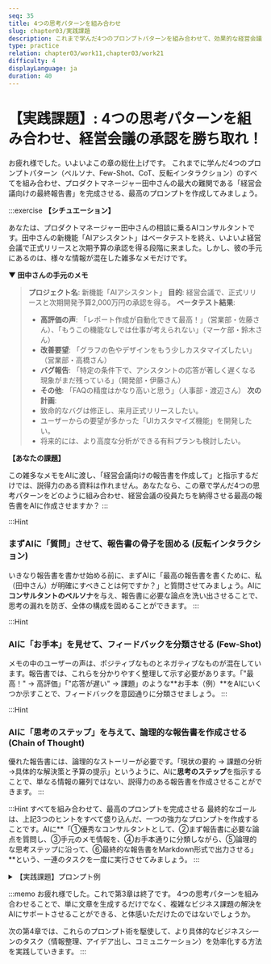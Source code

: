 ```yaml
---
seq: 35
title: 4つの思考パターンを組み合わせ
slug: chapter03/実践課題
description: これまで学んだ4つのプロンプトパターンを組み合わせて、効果的な経営会議資料を作成する実践課題
type: practice
relation: chapter03/work11,chapter03/work21
difficulty: 4
displayLanguage: ja
duration: 40
---
```


# 【実践課題】: 4つの思考パターンを組み合わせ、経営会議の承認を勝ち取れ！

お疲れ様でした。いよいよこの章の総仕上げです。
これまでに学んだ4つのプロンプトパターン（ペルソナ、Few-Shot、CoT、反転インタラクション）のすべてを組み合わせ、プロダクトマネージャー田中さんの最大の難関である「経営会議向けの最終報告書」を完成させる、最高のプロンプトを作成してみましょう。

:::exercise
**【シチュエーション】**

あなたは、プロダクトマネージャー田中さんの相談に乗るAIコンサルタントです。田中さんの新機能「AIアシスタント」はベータテストを終え、いよいよ経営会議で正式リリースと次期予算の承認を得る段階に来ました。しかし、彼の手元にあるのは、様々な情報が混在した雑多なメモだけです。

**▼ 田中さんの手元のメモ**
> **プロジェクト名**: 新機能「AIアシスタント」
> **目的**: 経営会議で、正式リリースと次期開発予算2,000万円の承認を得る。
> **ベータテスト結果**:
> - **高評価の声**: 「レポート作成が自動化できて最高！」（営業部・佐藤さん）、「もうこの機能なしでは仕事が考えられない」（マーケ部・鈴木さん）
> - **改善要望**: 「グラフの色やデザインをもう少しカスタマイズしたい」（営業部・高橋さん）
> - **バグ報告**: 「特定の条件下で、アシスタントの応答が著しく遅くなる現象がまだ残っている」（開発部・伊藤さん）
> - **その他**: 「FAQの精度はかなり高いと思う」（人事部・渡辺さん）
> **次の計画**:
> - 致命的なバグは修正し、来月正式リリースしたい。
> - ユーザーからの要望が多かった「UIカスタマイズ機能」を開発したい。
> - 将来的には、より高度な分析ができる有料プランも検討したい。

**【あなたの課題】**

この雑多なメモをAIに渡し、「経営会議向けの報告書を作成して」と指示するだけでは、説得力のある資料は作れません。あなたなら、この章で学んだ4つの思考パターンをどのように組み合わせ、経営会議の役員たちを納得させる最高の報告書をAIに作成させますか？
:::

:::Hint
### まずAIに「質問」させて、報告書の骨子を固める (反転インタラクション)
いきなり報告書を書かせ始める前に、まずAIに「最高の報告書を書くために、私（田中さん）が明確にすべきことは何ですか？」と質問させてみましょう。AIに**コンサルタントのペルソナ**を与え、報告書に必要な論点を洗い出させることで、思考の漏れを防ぎ、全体の構成を固めることができます。
:::

:::Hint
### AIに「お手本」を見せて、フィードバックを分類させる (Few-Shot)
メモの中のユーザーの声は、ポジティブなものとネガティブなものが混在しています。報告書では、これらを分かりやすく整理して示す必要があります。「"最高！" -> 高評価」「"応答が遅い" -> 課題」のような**お手本（例）**をAIにいくつか示すことで、フィードバックを意図通りに分類させましょう。
:::

:::Hint
### AIに「思考のステップ」を与えて、論理的な報告書を作成させる (Chain of Thought)
優れた報告書には、論理的なストーリーが必要です。「現状の要約 → 課題の分析 →具体的な解決策と予算の提示」というように、AIに**思考のステップ**を指示することで、単なる情報の羅列ではない、説得力のある報告書を作成させることができます。
:::

:::Hint
すべてを組み合わせて、最高のプロンプトを完成させる
最終的なゴールは、上記3つのヒントをすべて盛り込んだ、一つの強力なプロンプトを作成することです。AIに**「①優秀なコンサルタントとして、②まず報告書に必要な論点を質問し、③手元のメモ情報を、④お手本通りに分類しながら、⑤論理的な思考ステップに沿って、⑥最終的な報告書をMarkdown形式で出力させる」**という、一連のタスクを一度に実行させてみましょう。
:::


<details><summary>【実践課題】プロンプト例</summary>

```markdown
# 役割
あなたは、数々の新規事業を成功に導いてきた、経験豊富なITコンサルタントです。

# 背景
私はクライアント企業のプロダクトマネージャーです。新機能「AIアシスタント」のベータテストを終え、経営会議で正式リリースと次期予算の承認を得るための報告書を作成したいと考えています。手元には、以下の雑多なメモしかありません。

# 手元のメモ
- プロジェクト名: 新機能「AIアシスタント」
- 目的: 経営会議で、正式リリースと次期開発予算2,000万円の承認を得る。
- ベータテスト結果:
  - 高評価の声: 「レポート作成が自動化できて最高！」（営業部・佐藤さん）、「もうこの機能なしでは仕事が考えられない」（マーケ部・鈴木さん）
  - 改善要望: 「グラフの色やデザインをもう少しカスタマイズしたい」（営業部・高橋さん）
  - バグ報告: 「特定の条件下で、アシスタントの応答が著しく遅くなる現象がまだ残っている」（開発部・伊藤さん）
  - その他: 「FAQの精度はかなり高いと思う」（人事部・渡辺さん）
- 次の計画:
  - 致命的なバグは修正し、来月正式リリースしたい。
  - ユーザーからの要望が多かった「UIカスタマイズ機能」を開発したい。
  - 将来的には、より高度な分析ができる有料プランも検討したい。

# 指示
このメモの内容を基に、経営会議向けの最終報告書をMarkdown形式で作成してください。
ただし、最高の報告書を作成するため、以下の思考プロセスを厳密に守ってください。

**ステップ1: 思考の整理（反転インタラクション）**
まず、報告書を作成する上で最も重要な論点を5つ、私に質問してください。

**ステップ2: 報告書の作成（ペルソナ + Few-Shot + CoT）**
ステップ1の質問に対する答えがすべてメモの中にあると仮定した上で、以下のルールに従って報告書を作成してください。

- **フィードバックの分類ルール（お手本）**:
  - 「レポート作成が自動化できて最高！」 -> 【高評価】
  - 「応答が遅くなる現象が残っている」 -> 【課題（要改善）】
  - 「UIをカスタマイズしたい」 -> 【次期開発への要望】

- **報告書の構成と思考ステップ**:
  1.  **エグゼクティブサマリー**: プロジェクトの目的と結論（リリース承認と予算要求）を最初に簡潔に述べる。
  2.  **ベータテスト結果分析**: ユーザーからの声を、上記のお手本に倣って【高評価】【課題（要改善）】【次期開発への要望】に分類・整理し、客観的な事実を報告する。
  3.  **提言（ネクストステップ）**: 分析結果を踏まえ、「残存バグの修正」「UIカスタマイズ機能の開発」「有料プランの検討」という具体的な次のアクションプランを提示する。
  4.  **予算要求**: 上記のアクションプランを実行するために、2,000万円の予算が必要である理由を論理的に説明する。
```

### 【実践課題】AI回答出力例
```markdown
承知いたしました。ITコンサルタントとして、ご依頼のタスクを最高の品質で実行します。

---
### **ステップ1: 思考の整理（報告書作成のための重要論点）**

経営会議で承認を勝ち取るための、説得力ある報告書を作成するにあたり、まず以下の5つの論点を明確にする必要があります。

1.  **【目的とゴール】**: この「AIアシスタント」機能が、会社全体のビジネス戦略において、具体的にどのような貢献をすると位置づけていますか？（例：顧客満足度の向上による解約率低下、サポートコストの削減など）
2.  **【成功の定義】**: ベータテストの結果、「成功」と判断できる具体的な定量的データはありますか？（例：利用率、特定業務の工数削減時間など）
3.  **【課題の深刻度】**: 報告されている「応答が遅くなる」というバグは、全ユーザーに影響するものですか？また、ビジネス上のインパクトはどの程度と見積もっていますか？
4.  **【次期開発の優先順位】**: 「UIカスタマイズ機能」と「有料プラン」、どちらの優先度が高いですか？その理由はなぜですか？
5.  **【予算の妥当性】**: 2,000万円という予算の具体的な内訳（人件費、サーバー費用、外部委託費など）と、投資対効果（ROI）の見込みについて説明できますか？

---
### **ステップ2: 経営会議向け最終報告書（案）**

## 【承認依頼】新機能「AIアシスタント」正式リリース及び次期開発予算について

### 1. エグゼクティブサマリー
本報告は、新機能「AIアシスタント」のベータテスト結果を分析し、来月の正式リリース、並びに次期開発予算として2,000万円の承認を得ることを目的とします。本機能は顧客満足度を飛躍的に向上させ、将来的な収益の柱となり得る戦略的プロジェクトです。

### 2. ベータテスト結果分析
ベータテストでは、主要な機能において極めて高い評価を得られた一方、改善すべき課題も明確になりました。

* **【高評価】**
    * 「レポート作成が自動化できて最高！」（営業部・佐藤さん）
    - 「もうこの機能なしでは仕事が考えられない」（マーケ部・鈴木さん）
    - 「FAQの精度はかなり高いと思う」（人事部・渡辺さん）
    * **分析**: コア機能であるレポート自動化や情報検索は、現場の生産性向上に直結し、高く評価されていることが確認できました。

* **【課題（要改善）】**
    * 「特定の条件下で、アシスタントの応答が著しく遅くなる現象がまだ残っている」（開発部・伊藤さん）
    * **分析**: パフォーマンスに関する重大なバグが1件残存しており、正式リリース前の最優先解決事項となります。

* **【次期開発への要望】**
    * 「グラフの色やデザインをもう少しカスタマイズしたい」（営業部・高橋さん）
    * **分析**: 基本機能への満足度が高いからこそ、より高度なカスタマイズ機能への要望が生まれています。これは将来の有料プランへの有力な候補機能と考えられます。

### 3. 提言（ネクストステップ）
以上の分析結果を踏まえ、以下の3つのアクションを速やかに実行することを提言します。

1.  **残存バグの完全修正（〜来週目処）**: 正式リリースに向け、最優先でパフォーマンス問題を解決します。
2.  **正式リリース（来月）**: 修正完了後、全社に向けて正式に本機能をリリースします。
3.  **次期開発プロジェクトの発足**: リリース後、ユーザーからの要望が強い「UIカスタマイズ機能」の開発に着手し、同時に将来の有料プランの検討を開始します。

### 4. 予算要求
上記ネクストステップ、特に「UIカスタマイズ機能」の追加開発と、それに伴うインフラ増強、および将来の有料プランの市場調査を推進するため、次期開発予算として**2,000万円**が必要となります。これは、本機能の顧客定着率向上と、将来の収益化に向けた戦略的投資です。

以上、ご審議のほど、何卒よろしくお願い申し上げます。
```
</details>

:::memo
お疲れ様でした。これで第3章は終了です。
4つの思考パターンを組み合わせることで、単に文章を生成するだけでなく、複雑なビジネス課題の解決をAIにサポートさせることができる、と体感いただけたのではないでしょうか。

次の第4章では、これらのプロンプト術を駆使して、より具体的なビジネスシーンのタスク（情報整理、アイデア出し、コミュニケーション）を効率化する方法を実践していきます。
:::
